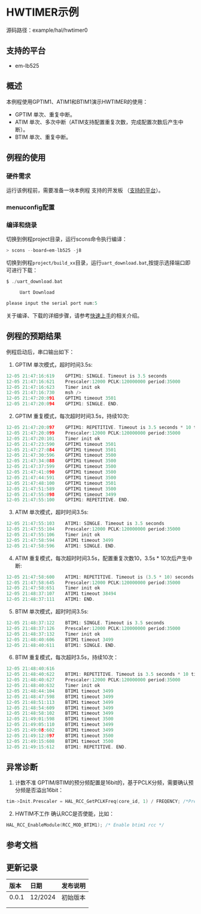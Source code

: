 # HWTIMER示例

源码路径：example/hal/hwtimer0

## 支持的平台
<!-- 支持哪些板子和芯片平台 -->
+ em-lb525


## 概述
<!-- 例程简介 -->
本例程使用GPTIM1、ATIM1和BTIM1演示HWTIMER的使用：
+ GPTIM 单次、重复中断。
+ ATIM 单次、多次中断（ATIM支持配置重复次数，完成配置次数后产生中断）。
+ BTIM 单次、重复中断。

## 例程的使用
<!-- 说明如何使用例程，比如连接哪些硬件管脚观察波形，编译和烧写可以引用相关文档。
对于rt_device的例程， 还需要把本例程用到的配置开关列出来，比如PWM例程用到了PWM1，需要在onchip菜单里使能PWM1 -->
      
### 硬件需求
运行该例程前，需要准备一块本例程 支持的开发板 （[支持的平台](quick_start)）。

### menuconfig配置


### 编译和烧录
切换到例程project目录，运行scons命令执行编译：
```c
> scons --board=em-lb525 -j8
```
切换到例程`project/build_xx`目录，运行`uart_download.bat`,按提示选择端口即可进行下载：
```c
$ ./uart_download.bat

     Uart Download

please input the serial port num:5
```
关于编译、下载的详细步骤，请参考[快速上手](quick_start)的相关介绍。

## 例程的预期结果
<!-- 说明例程运行结果，比如哪几个灯会亮，会打印哪些log，以便用户判断例程是否正常运行，运行结果可以结合代码分步骤说明 -->
例程启动后，串口输出如下：
1. GPTIM 单次模式，超时时间3.5s:
```c
12-05 21:47:16:619    GPTIM1: SINGLE. Timeout is 3.5 seconds
12-05 21:47:16:621    Prescaler:12000 PCLK:120000000 period:35000
12-05 21:47:16:623    Timer init ok
12-05 21:47:16:730    msh />
12-05 21:47:20:091    GPTIM1 timeout 3501
12-05 21:47:20:094    GPTIM1: SINGLE. END.
```

2. GPTIM 重复模式，每次超时时间3.5s，持续10次:
```c
12-05 21:47:20:097    GPTIM1: REPETITIVE. Timeout is 3.5 seconds * 10 times.
12-05 21:47:20:099    Prescaler:12000 PCLK:120000000 period:35000
12-05 21:47:20:101    Timer init ok
12-05 21:47:23:590    GPTIM1 timeout 3501
12-05 21:47:27:084    GPTIM1 timeout 3501
12-05 21:47:30:596    GPTIM1 timeout 3500
12-05 21:47:34:088    GPTIM1 timeout 3500
12-05 21:47:37:599    GPTIM1 timeout 3500
12-05 21:47:41:090    GPTIM1 timeout 3500
12-05 21:47:44:591    GPTIM1 timeout 3500
12-05 21:47:48:100    GPTIM1 timeout 3501
12-05 21:47:51:589    GPTIM1 timeout 3500
12-05 21:47:55:098    GPTIM1 timeout 3499
12-05 21:47:55:100    GPTIM1: REPETITIVE. END.
```

3. ATIM 单次模式，超时时间3.5s:
```c
12-05 21:47:55:103    ATIM1: SINGLE. Timeout is 3.5 seconds
12-05 21:47:55:104    Prescaler:12000 PCLK:120000000 period:35000
12-05 21:47:55:106    Timer init ok
12-05 21:47:58:594    ATIM1 timeout 3499
12-05 21:47:58:596    ATIM1: SINGLE. END.
```

4. ATIM 重复模式，每次超时时间3.5s，配置重复次数10，3.5s * 10次后产生中断:
```c
12-05 21:47:58:600    ATIM1: REPETITIVE. Timeout is (3.5 * 10) seconds.
12-05 21:47:58:645    Prescaler:12000 PCLK:120000000 period:35000
12-05 21:47:58:651    Timer init ok
12-05 21:48:37:107    ATIM1 timeout 38494
12-05 21:48:37:111    ATIM1: END.
```

5. BTIM 单次模式，超时时间3.5s:
```c
12-05 21:48:37:122    BTIM1: SINGLE. Timeout is 3.5 seconds
12-05 21:48:37:126    Prescaler:12000 PCLK:120000000 period:35000
12-05 21:48:37:132    Timer init ok
12-05 21:48:40:606    BTIM1 timeout 3499
12-05 21:48:40:611    BTIM1: SINGLE. END.
```

6. BTIM 重复模式，每次超时3.5s，持续10次：
```c
12-05 21:48:40:616    
12-05 21:48:40:622    BTIM1: REPETITIVE. Timeout is 3.5 seconds * 10 times.
12-05 21:48:40:627    Prescaler:12000 PCLK:120000000 period:35000
12-05 21:48:40:632    Timer init ok
12-05 21:48:44:104    BTIM1 timeout 3499
12-05 21:48:47:598    BTIM1 timeout 3499
12-05 21:48:51:113    BTIM1 timeout 3499
12-05 21:48:54:609    BTIM1 timeout 3499
12-05 21:48:58:102    BTIM1 timeout 3499
12-05 21:49:01:598    BTIM1 timeout 3500
12-05 21:49:05:110    BTIM1 timeout 3499
12-05 21:49:08:602    BTIM1 timeout 3499
12-05 21:49:12:097    BTIM1 timeout 3500
12-05 21:49:15:608    BTIM1 timeout 3500
12-05 21:49:15:612    BTIM1: REPETITIVE. END.
```


## 异常诊断
1. 计数不准
GPTIM/BTIM的预分频配置是16bit的，基于PCLK分频，需要确认预分频是否溢出16bit：
```c
tim->Init.Prescaler = HAL_RCC_GetPCLKFreq(core_id, 1) / FREQENCY; /*Prescaler is 16 bits, please select correct frequency*/
```
2. HWTIM不工作
确认RCC是否使能，比如：
```c
HAL_RCC_EnableModule(RCC_MOD_BTIM1); /* Enable btim1 rcc */
```

## 参考文档

## 更新记录

|版本 |日期 |发布说明|
|:---|:---|:---|
|0.0.1|12/2024|初始版本|
||||
||||